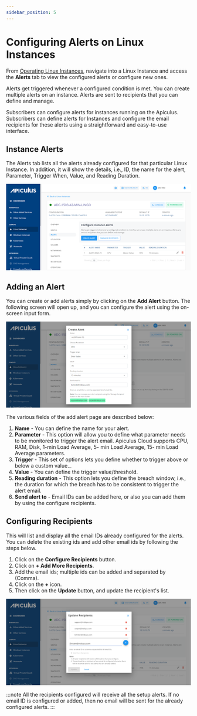 ```yaml
---
sidebar_position: 5
---
```

# Configuring Alerts on Linux Instances

From [Operating Linux Instances](AboutLinuxInstances), navigate into a Linux Instance and access the **Alerts** tab to view the configured alerts or configure new ones.

Alerts get triggered whenever a configured condition is met. You can create multiple alerts on an instance. Alerts are sent to recipients that you can define and manage.

Subscribers can configure alerts for instances running on the Apiculus. Subscribers can define alerts for Instances and configure the email recipients for these alerts using a straightforward and easy-to-use interface.

## Instance Alerts

The Alerts tab lists all the alerts already configured for that particular Linux Instance. In addition, it will show the details, i.e., ID, the name for the alert, Parameter, Trigger When, Value, and Reading Duration.

![Configuring Alerts on Linux Instances](img/ConfiguringAlerts1.png)

## Adding an Alert

You can create or add alerts simply by clicking on the **Add Alert** button. The following screen will open up, and you can configure the alert using the on-screen input form.

![Configuring Alerts on Linux Instances](img/ConfiguringAlerts2.png)

The various fields of the add alert page are described below:

1. **Name** - You can define the name for your alert.
2. **Parameter** - This option will allow you to define what parameter needs to be monitored to trigger the alert email. Apiculus Cloud supports CPU, RAM, Disk, 1-min Load Average, 5- min Load Average, 15- min Load Average parameters.
3. **Trigger** - This set of options lets you define whether to trigger above or below a custom value._
4. **Value** - You can define the trigger value/threshold.
5. **Reading duration** - This option lets you define the breach window, i.e., the duration for which the breach has to be consistent to trigger the alert email.
6. **Send alert to** - Email IDs can be added here, or also you can add them by using the configure recipients.

## Configuring Recipients

This will list and display all the email IDs already configured for the alerts. You can delete the existing ids and add other email ids by following the steps below.

1. Click on the **Configure Recipients** button.
2. Click on **+ Add More Recipients**.
3. Add the email ids; multiple ids can be added and separated by (Comma).
4. Click on the **+** icon.
5. Then click on the **Update** button, and update the recipient's list.

![Configuring Alerts on Linux Instances](img/ConfiguringAlerts3.png)

:::note
All the recipients configured will receive all the setup alerts. If no email ID is configured or added, then no email will be sent for the already configured alerts.
:::